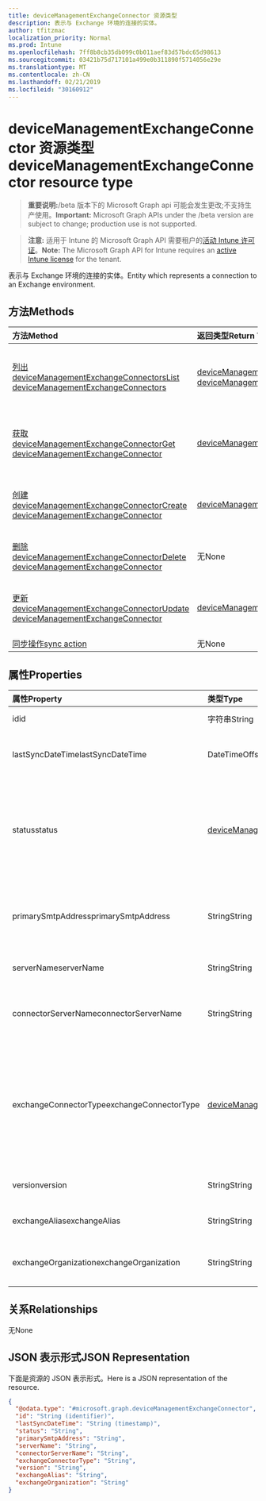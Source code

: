 ```yaml
---
title: deviceManagementExchangeConnector 资源类型
description: 表示与 Exchange 环境的连接的实体。
author: tfitzmac
localization_priority: Normal
ms.prod: Intune
ms.openlocfilehash: 7ff8b8cb35db099c0b011aef83d57bdc65d98613
ms.sourcegitcommit: 03421b75d717101a499e0b311890f5714056e29e
ms.translationtype: MT
ms.contentlocale: zh-CN
ms.lasthandoff: 02/21/2019
ms.locfileid: "30160912"
---
```

# <a name="devicemanagementexchangeconnector-resource-type"></a><span data-ttu-id="09963-103">deviceManagementExchangeConnector 资源类型</span><span class="sxs-lookup"><span data-stu-id="09963-103">deviceManagementExchangeConnector resource type</span></span>

> <span data-ttu-id="09963-104">**重要说明:**/beta 版本下的 Microsoft Graph api 可能会发生更改;不支持生产使用。</span><span class="sxs-lookup"><span data-stu-id="09963-104">**Important:** Microsoft Graph APIs under the /beta version are subject to change; production use is not supported.</span></span>

> <span data-ttu-id="09963-105">**注意:** 适用于 Intune 的 Microsoft Graph API 需要租户的[活动 Intune 许可证](https://go.microsoft.com/fwlink/?linkid=839381)。</span><span class="sxs-lookup"><span data-stu-id="09963-105">**Note:** The Microsoft Graph API for Intune requires an [active Intune license](https://go.microsoft.com/fwlink/?linkid=839381) for the tenant.</span></span>

<span data-ttu-id="09963-106">表示与 Exchange 环境的连接的实体。</span><span class="sxs-lookup"><span data-stu-id="09963-106">Entity which represents a connection to an Exchange environment.</span></span>

## <a name="methods"></a><span data-ttu-id="09963-107">方法</span><span class="sxs-lookup"><span data-stu-id="09963-107">Methods</span></span>
|<span data-ttu-id="09963-108">方法</span><span class="sxs-lookup"><span data-stu-id="09963-108">Method</span></span>|<span data-ttu-id="09963-109">返回类型</span><span class="sxs-lookup"><span data-stu-id="09963-109">Return Type</span></span>|<span data-ttu-id="09963-110">说明</span><span class="sxs-lookup"><span data-stu-id="09963-110">Description</span></span>|
|:---|:---|:---|
|[<span data-ttu-id="09963-111">列出 deviceManagementExchangeConnectors</span><span class="sxs-lookup"><span data-stu-id="09963-111">List deviceManagementExchangeConnectors</span></span>](../api/intune-onboarding-devicemanagementexchangeconnector-list.md)|<span data-ttu-id="09963-112">[deviceManagementExchangeConnector](../resources/intune-onboarding-devicemanagementexchangeconnector.md) 集合</span><span class="sxs-lookup"><span data-stu-id="09963-112">[deviceManagementExchangeConnector](../resources/intune-onboarding-devicemanagementexchangeconnector.md) collection</span></span>|<span data-ttu-id="09963-113">列出 [deviceManagementExchangeConnector](../resources/intune-onboarding-devicemanagementexchangeconnector.md) 对象的属性和关系。</span><span class="sxs-lookup"><span data-stu-id="09963-113">List properties and relationships of the [deviceManagementExchangeConnector](../resources/intune-onboarding-devicemanagementexchangeconnector.md) objects.</span></span>|
|[<span data-ttu-id="09963-114">获取 deviceManagementExchangeConnector</span><span class="sxs-lookup"><span data-stu-id="09963-114">Get deviceManagementExchangeConnector</span></span>](../api/intune-onboarding-devicemanagementexchangeconnector-get.md)|[<span data-ttu-id="09963-115">deviceManagementExchangeConnector</span><span class="sxs-lookup"><span data-stu-id="09963-115">deviceManagementExchangeConnector</span></span>](../resources/intune-onboarding-devicemanagementexchangeconnector.md)|<span data-ttu-id="09963-116">读取 [deviceManagementExchangeConnector](../resources/intune-onboarding-devicemanagementexchangeconnector.md) 对象的属性和关系。</span><span class="sxs-lookup"><span data-stu-id="09963-116">Read properties and relationships of the [deviceManagementExchangeConnector](../resources/intune-onboarding-devicemanagementexchangeconnector.md) object.</span></span>|
|[<span data-ttu-id="09963-117">创建 deviceManagementExchangeConnector</span><span class="sxs-lookup"><span data-stu-id="09963-117">Create deviceManagementExchangeConnector</span></span>](../api/intune-onboarding-devicemanagementexchangeconnector-create.md)|[<span data-ttu-id="09963-118">deviceManagementExchangeConnector</span><span class="sxs-lookup"><span data-stu-id="09963-118">deviceManagementExchangeConnector</span></span>](../resources/intune-onboarding-devicemanagementexchangeconnector.md)|<span data-ttu-id="09963-119">创建新的 [deviceManagementExchangeConnector](../resources/intune-onboarding-devicemanagementexchangeconnector.md) 对象。</span><span class="sxs-lookup"><span data-stu-id="09963-119">Create a new [deviceManagementExchangeConnector](../resources/intune-onboarding-devicemanagementexchangeconnector.md) object.</span></span>|
|[<span data-ttu-id="09963-120">删除 deviceManagementExchangeConnector</span><span class="sxs-lookup"><span data-stu-id="09963-120">Delete deviceManagementExchangeConnector</span></span>](../api/intune-onboarding-devicemanagementexchangeconnector-delete.md)|<span data-ttu-id="09963-121">无</span><span class="sxs-lookup"><span data-stu-id="09963-121">None</span></span>|<span data-ttu-id="09963-122">删除 [deviceManagementExchangeConnector](../resources/intune-onboarding-devicemanagementexchangeconnector.md)。</span><span class="sxs-lookup"><span data-stu-id="09963-122">Deletes a [deviceManagementExchangeConnector](../resources/intune-onboarding-devicemanagementexchangeconnector.md).</span></span>|
|[<span data-ttu-id="09963-123">更新 deviceManagementExchangeConnector</span><span class="sxs-lookup"><span data-stu-id="09963-123">Update deviceManagementExchangeConnector</span></span>](../api/intune-onboarding-devicemanagementexchangeconnector-update.md)|[<span data-ttu-id="09963-124">deviceManagementExchangeConnector</span><span class="sxs-lookup"><span data-stu-id="09963-124">deviceManagementExchangeConnector</span></span>](../resources/intune-onboarding-devicemanagementexchangeconnector.md)|<span data-ttu-id="09963-125">更新 [deviceManagementExchangeConnector](../resources/intune-onboarding-devicemanagementexchangeconnector.md) 对象的属性。</span><span class="sxs-lookup"><span data-stu-id="09963-125">Update the properties of a [deviceManagementExchangeConnector](../resources/intune-onboarding-devicemanagementexchangeconnector.md) object.</span></span>|
|[<span data-ttu-id="09963-126">同步操作</span><span class="sxs-lookup"><span data-stu-id="09963-126">sync action</span></span>](../api/intune-onboarding-devicemanagementexchangeconnector-sync.md)|<span data-ttu-id="09963-127">无</span><span class="sxs-lookup"><span data-stu-id="09963-127">None</span></span>|<span data-ttu-id="09963-128">尚未记录</span><span class="sxs-lookup"><span data-stu-id="09963-128">Not yet documented</span></span>|

## <a name="properties"></a><span data-ttu-id="09963-129">属性</span><span class="sxs-lookup"><span data-stu-id="09963-129">Properties</span></span>
|<span data-ttu-id="09963-130">属性</span><span class="sxs-lookup"><span data-stu-id="09963-130">Property</span></span>|<span data-ttu-id="09963-131">类型</span><span class="sxs-lookup"><span data-stu-id="09963-131">Type</span></span>|<span data-ttu-id="09963-132">说明</span><span class="sxs-lookup"><span data-stu-id="09963-132">Description</span></span>|
|:---|:---|:---|
|<span data-ttu-id="09963-133">id</span><span class="sxs-lookup"><span data-stu-id="09963-133">id</span></span>|<span data-ttu-id="09963-134">字符串</span><span class="sxs-lookup"><span data-stu-id="09963-134">String</span></span>|<span data-ttu-id="09963-135">尚未记录</span><span class="sxs-lookup"><span data-stu-id="09963-135">Not yet documented</span></span>|
|<span data-ttu-id="09963-136">lastSyncDateTime</span><span class="sxs-lookup"><span data-stu-id="09963-136">lastSyncDateTime</span></span>|<span data-ttu-id="09963-137">DateTimeOffset</span><span class="sxs-lookup"><span data-stu-id="09963-137">DateTimeOffset</span></span>|<span data-ttu-id="09963-138">Exchange Connector 的上一次同步时间</span><span class="sxs-lookup"><span data-stu-id="09963-138">Last sync time for the Exchange Connector</span></span>|
|<span data-ttu-id="09963-139">status</span><span class="sxs-lookup"><span data-stu-id="09963-139">status</span></span>|[<span data-ttu-id="09963-140">deviceManagementExchangeConnectorStatus</span><span class="sxs-lookup"><span data-stu-id="09963-140">deviceManagementExchangeConnectorStatus</span></span>](../resources/intune-onboarding-devicemanagementexchangeconnectorstatus.md)|<span data-ttu-id="09963-141">Exchange Connector 状态。</span><span class="sxs-lookup"><span data-stu-id="09963-141">Exchange Connector Status.</span></span> <span data-ttu-id="09963-142">可取值为：`none`、`connectionPending`、`connected`、`disconnected`。</span><span class="sxs-lookup"><span data-stu-id="09963-142">Possible values are: `none`, `connectionPending`, `connected`, `disconnected`.</span></span>|
|<span data-ttu-id="09963-143">primarySmtpAddress</span><span class="sxs-lookup"><span data-stu-id="09963-143">primarySmtpAddress</span></span>|<span data-ttu-id="09963-144">String</span><span class="sxs-lookup"><span data-stu-id="09963-144">String</span></span>|<span data-ttu-id="09963-145">用于配置服务到服务 Exchange Connector 的电子邮件地址。</span><span class="sxs-lookup"><span data-stu-id="09963-145">Email address used to configure the Service To Service Exchange Connector.</span></span>|
|<span data-ttu-id="09963-146">serverName</span><span class="sxs-lookup"><span data-stu-id="09963-146">serverName</span></span>|<span data-ttu-id="09963-147">String</span><span class="sxs-lookup"><span data-stu-id="09963-147">String</span></span>|<span data-ttu-id="09963-148">Exchange 服务器的名称。</span><span class="sxs-lookup"><span data-stu-id="09963-148">The name of the Exchange server.</span></span>|
|<span data-ttu-id="09963-149">connectorServerName</span><span class="sxs-lookup"><span data-stu-id="09963-149">connectorServerName</span></span>|<span data-ttu-id="09963-150">String</span><span class="sxs-lookup"><span data-stu-id="09963-150">String</span></span>|<span data-ttu-id="09963-151">托管 Exchange Connector 的服务器的名称。</span><span class="sxs-lookup"><span data-stu-id="09963-151">The name of the server hosting the Exchange Connector.</span></span>|
|<span data-ttu-id="09963-152">exchangeConnectorType</span><span class="sxs-lookup"><span data-stu-id="09963-152">exchangeConnectorType</span></span>|[<span data-ttu-id="09963-153">deviceManagementExchangeConnectorType</span><span class="sxs-lookup"><span data-stu-id="09963-153">deviceManagementExchangeConnectorType</span></span>](../resources/intune-onboarding-devicemanagementexchangeconnectortype.md)|<span data-ttu-id="09963-154">配置的 Exchange Connector 的类型。</span><span class="sxs-lookup"><span data-stu-id="09963-154">The type of Exchange Connector Configured.</span></span> <span data-ttu-id="09963-155">可取值为：`onPremises`、`hosted`、`serviceToService`、`dedicated`。</span><span class="sxs-lookup"><span data-stu-id="09963-155">Possible values are: `onPremises`, `hosted`, `serviceToService`, `dedicated`.</span></span>|
|<span data-ttu-id="09963-156">version</span><span class="sxs-lookup"><span data-stu-id="09963-156">version</span></span>|<span data-ttu-id="09963-157">String</span><span class="sxs-lookup"><span data-stu-id="09963-157">String</span></span>|<span data-ttu-id="09963-158">ExchangeConnectorAgent 版本</span><span class="sxs-lookup"><span data-stu-id="09963-158">The version of the ExchangeConnectorAgent</span></span>|
|<span data-ttu-id="09963-159">exchangeAlias</span><span class="sxs-lookup"><span data-stu-id="09963-159">exchangeAlias</span></span>|<span data-ttu-id="09963-160">String</span><span class="sxs-lookup"><span data-stu-id="09963-160">String</span></span>|<span data-ttu-id="09963-161">分配到 Exchange 服务器的别名</span><span class="sxs-lookup"><span data-stu-id="09963-161">An alias assigned to the Exchange server</span></span>|
|<span data-ttu-id="09963-162">exchangeOrganization</span><span class="sxs-lookup"><span data-stu-id="09963-162">exchangeOrganization</span></span>|<span data-ttu-id="09963-163">String</span><span class="sxs-lookup"><span data-stu-id="09963-163">String</span></span>|<span data-ttu-id="09963-164">Exchange 服务器的 Exchange 组织</span><span class="sxs-lookup"><span data-stu-id="09963-164">Exchange Organization to the Exchange server</span></span>|

## <a name="relationships"></a><span data-ttu-id="09963-165">关系</span><span class="sxs-lookup"><span data-stu-id="09963-165">Relationships</span></span>
<span data-ttu-id="09963-166">无</span><span class="sxs-lookup"><span data-stu-id="09963-166">None</span></span>

## <a name="json-representation"></a><span data-ttu-id="09963-167">JSON 表示形式</span><span class="sxs-lookup"><span data-stu-id="09963-167">JSON Representation</span></span>
<span data-ttu-id="09963-168">下面是资源的 JSON 表示形式。</span><span class="sxs-lookup"><span data-stu-id="09963-168">Here is a JSON representation of the resource.</span></span>
<!-- {
  "blockType": "resource",
  "keyProperty": "id",
  "@odata.type": "microsoft.graph.deviceManagementExchangeConnector"
}
-->
``` json
{
  "@odata.type": "#microsoft.graph.deviceManagementExchangeConnector",
  "id": "String (identifier)",
  "lastSyncDateTime": "String (timestamp)",
  "status": "String",
  "primarySmtpAddress": "String",
  "serverName": "String",
  "connectorServerName": "String",
  "exchangeConnectorType": "String",
  "version": "String",
  "exchangeAlias": "String",
  "exchangeOrganization": "String"
}
```




